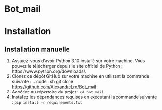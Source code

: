# Bot_mail

# Installation

## Installation manuelle

1. Assurez-vous d'avoir Python 3.10 installé sur votre machine. Vous pouvez le télécharger depuis le site officiel de Python : https://www.python.org/downloads/.
2. Clonez ce dépôt GitHub sur votre machine en utilisant la commande suivante :
.. code:: sh
  git clone https://github.com/AlexandreLrq/Bot_mail
4. Accédez au répertoire du projet : ``cd bot_mail``
5. Installez les dépendances requises en exécutant la commande suivante : ``pip install -r requirements.txt``


